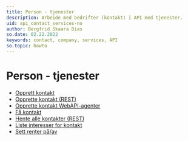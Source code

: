 ```yaml
---
title: Person - tjenester
description: Arbeide med bedrifter (kontakt) i API med tjenester.
uid: api_contact_services-no
author: Bergfrid Skaara Dias
so.date: 02.22.2022
keywords: contact, company, services, API
so.topic: howto
---
```


# Person - tjenester

* [Opprett kontakt][1]
* [Opprette kontakt (REST)][2]
* [Opprette kontakt WebAPI-agenter][3]
* [Få kontakt][4]
* [Hente alle kontakter (REST)][5]
* [Liste interesser for kontakt][6]
* [Sett renter på/av][7]

<!-- Referenced links -->
[1]: create-contact-services.md
[2]: create-contact-rest.md
[3]: create-contact-webapi-agents.md
[4]: get-contact-via-services-layer.md
[5]: get-all-contacts-rest.md
[6]: get-interests-for-contact-services.md
[7]: set-interest-on-off-services.md

